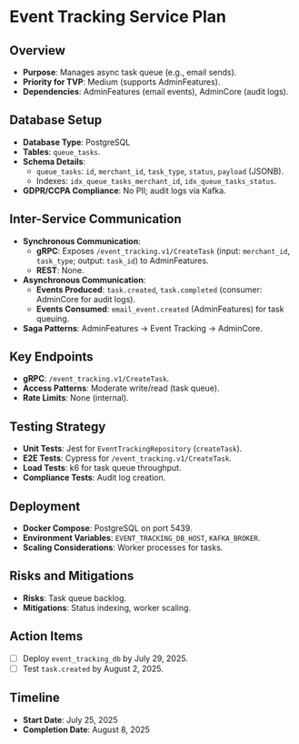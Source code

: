 # Event Tracking Service Plan

## Overview
- **Purpose**: Manages async task queue (e.g., email sends).
- **Priority for TVP**: Medium (supports AdminFeatures).
- **Dependencies**: AdminFeatures (email events), AdminCore (audit logs).

## Database Setup
- **Database Type**: PostgreSQL
- **Tables**: `queue_tasks`.
- **Schema Details**:
  - `queue_tasks`: `id`, `merchant_id`, `task_type`, `status`, `payload` (JSONB).
  - Indexes: `idx_queue_tasks_merchant_id`, `idx_queue_tasks_status`.
- **GDPR/CCPA Compliance**: No PII; audit logs via Kafka.

## Inter-Service Communication
- **Synchronous Communication**:
  - **gRPC**: Exposes `/event_tracking.v1/CreateTask` (input: `merchant_id`, `task_type`; output: `task_id`) to AdminFeatures.
  - **REST**: None.
- **Asynchronous Communication**:
  - **Events Produced**: `task.created`, `task.completed` (consumer: AdminCore for audit logs).
  - **Events Consumed**: `email_event.created` (AdminFeatures) for task queuing.
- **Saga Patterns**: AdminFeatures → Event Tracking → AdminCore.

## Key Endpoints
- **gRPC**: `/event_tracking.v1/CreateTask`.
- **Access Patterns**: Moderate write/read (task queue).
- **Rate Limits**: None (internal).

## Testing Strategy
- **Unit Tests**: Jest for `EventTrackingRepository` (`createTask`).
- **E2E Tests**: Cypress for `/event_tracking.v1/CreateTask`.
- **Load Tests**: k6 for task queue throughput.
- **Compliance Tests**: Audit log creation.

## Deployment
- **Docker Compose**: PostgreSQL on port 5439.
- **Environment Variables**: `EVENT_TRACKING_DB_HOST`, `KAFKA_BROKER`.
- **Scaling Considerations**: Worker processes for tasks.

## Risks and Mitigations
- **Risks**: Task queue backlog.
- **Mitigations**: Status indexing, worker scaling.

## Action Items
- [ ] Deploy `event_tracking_db` by July 29, 2025.
- [ ] Test `task.created` by August 2, 2025.

## Timeline
- **Start Date**: July 25, 2025
- **Completion Date**: August 8, 2025